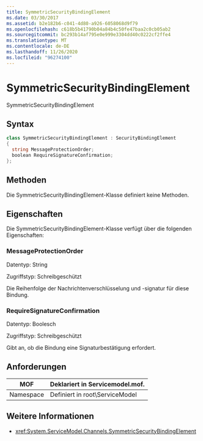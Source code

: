 ```yaml
---
title: SymmetricSecurityBindingElement
ms.date: 03/30/2017
ms.assetid: b2e182b6-c041-4d80-a926-6058068d9f79
ms.openlocfilehash: c618b5b41790b04a84b4c50fe47baa2c0cb05ab2
ms.sourcegitcommit: bc293b14af795e0e999e3304dd40c0222cf2ffe4
ms.translationtype: MT
ms.contentlocale: de-DE
ms.lasthandoff: 11/26/2020
ms.locfileid: "96274100"
---
```

# <a name="symmetricsecuritybindingelement"></a>SymmetricSecurityBindingElement

SymmetricSecurityBindingElement  
  
## <a name="syntax"></a>Syntax  
  
```csharp
class SymmetricSecurityBindingElement : SecurityBindingElement  
{  
  string MessageProtectionOrder;  
  boolean RequireSignatureConfirmation;  
};  
```  
  
## <a name="methods"></a>Methoden  

 Die SymmetricSecurityBindingElement-Klasse definiert keine Methoden.  
  
## <a name="properties"></a>Eigenschaften  

 Die SymmetricSecurityBindingElement-Klasse verfügt über die folgenden Eigenschaften:  
  
### <a name="messageprotectionorder"></a>MessageProtectionOrder  

 Datentyp: String  
  
 Zugriffstyp: Schreibgeschützt  
  
 Die Reihenfolge der Nachrichtenverschlüsselung und -signatur für diese Bindung.  
  
### <a name="requiresignatureconfirmation"></a>RequireSignatureConfirmation  

 Datentyp: Boolesch  
  
 Zugriffstyp: Schreibgeschützt  
  
 Gibt an, ob die Bindung eine Signaturbestätigung erfordert.  
  
## <a name="requirements"></a>Anforderungen  
  
|MOF|Deklariert in Servicemodel.mof.|  
|---------|-----------------------------------|  
|Namespace|Definiert in root\ServiceModel|  
  
## <a name="see-also"></a>Weitere Informationen

- <xref:System.ServiceModel.Channels.SymmetricSecurityBindingElement>

